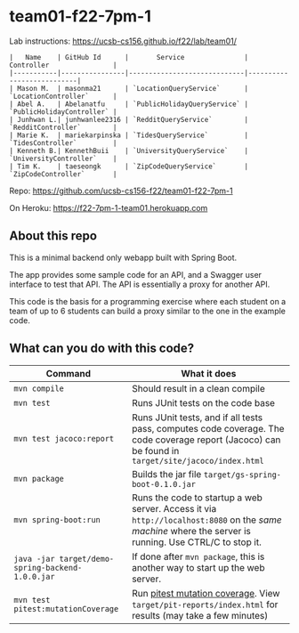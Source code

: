 # team01-f22-7pm-1

Lab instructions: <https://ucsb-cs156.github.io/f22/lab/team01/>

```
|   Name    | GitHub Id      |       Service               | Controller                |
|-----------|----------------|-----------------------------|---------------------------| 
| Mason M.  | masonma21      | `LocationQueryService`      | `LocationController`      |   
| Abel A.   | Abelanatfu     | `PublicHolidayQueryService` | `PublicHolidayController` |   
| Junhwan L.| junhwanlee2316 | `RedditQueryService`        | `RedditController`        |   
| Marie K.  | mariekarpinska | `TidesQueryService`         | `TidesController`         |   
| Kenneth B.| KennethBuii    | `UniversityQueryService`    | `UniversityController`    |
| Tim K.    | taeseongk      | `ZipCodeQueryService`       | `ZipCodeController`       |
```

Repo: https://github.com/ucsb-cs156-f22/team01-f22-7pm-1

On Heroku: https://f22-7pm-1-team01.herokuapp.com

## About this repo

This is a minimal backend only webapp built with Spring Boot.

The app provides some sample code for an API, and a Swagger user interface
to test that API.  The API is essentially a proxy for another API.

This code is the basis for a programming exercise where each student on a
team of up to 6 students can build a proxy similar to the one in the example code.

## What can you do with this code?

| Command | What it does   |
|----------|---------------------------------------|
| `mvn compile` | Should result in a clean compile |
| `mvn test` | Runs JUnit tests on the code base |
| `mvn test jacoco:report` | Runs JUnit tests, and if all tests pass, computes code coverage.  The code coverage report (Jacoco) can be found in `target/site/jacoco/index.html` |
| `mvn package` | Builds the jar file `target/gs-spring-boot-0.1.0.jar` |
| `mvn spring-boot:run` | Runs the code to startup a web server.  Access it via `http://localhost:8080` on the *same machine* where the server is running.  Use CTRL/C to stop it. |
| `java -jar target/demo-spring-backend-1.0.0.jar` | If done after `mvn package`, this is another way to start up the web server.|
| `mvn test pitest:mutationCoverage` | Run [pitest mutation coverage](https://pitest.org).  View `target/pit-reports/index.html` for results (may take a few minutes)|
